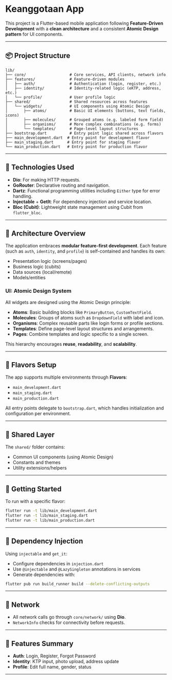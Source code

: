 # Keanggotaan App

This project is a Flutter-based mobile application following **Feature-Driven Development** with a **clean architecture** and a consistent **Atomic Design pattern** for UI components.

---

## 📦 Project Structure

```
lib/
├── core/                   # Core services, API clients, network info
├── features/               # Feature-driven modules
│   ├── auth/               # Authentication (login, register, etc.)
│   ├── identity/           # Identity-related logic (eKTP, address, etc.)
│   └── profile/            # User profile logic
├── shared/                 # Shared resources across features
│   └── widgets/            # UI components using Atomic Design
│       ├── atoms/          # Basic UI elements (buttons, text fields, icons)
│       ├── molecules/      # Grouped atoms (e.g. labeled form field)
│       ├── organisms/      # More complex combinations (e.g. forms)
│       └── templates/      # Page-level layout structures
├── bootstrap.dart          # Entry point logic shared across flavors
├── main_development.dart  # Entry point for development flavor
├── main_staging.dart      # Entry point for staging flavor
└── main_production.dart   # Entry point for production flavor
```

---

## 🚀 Technologies Used

- **Dio**: For making HTTP requests.
- **GoRouter**: Declarative routing and navigation.
- **Dartz**: Functional programming utilities including `Either` type for error handling.
- **Injectable** + **GetIt**: For dependency injection and service location.
- **Bloc (Cubit)**: Lightweight state management using Cubit from `flutter_bloc`.

---

## 🧩 Architecture Overview

The application embraces **modular feature-first development**. Each feature (such as `auth`, `identity`, and `profile`) is self-contained and handles its own:

- Presentation logic (screens/pages)
- Business logic (cubits)
- Data sources (local/remote)
- Models/entities

### UI: Atomic Design System
All widgets are designed using the Atomic Design principle:

- **Atoms**: Basic building blocks like `PrimaryButton`, `CustomTextField`.
- **Molecules**: Groups of atoms such as `DropdownField` with label and icon.
- **Organisms**: Complex reusable parts like login forms or profile sections.
- **Templates**: Define page-level layout structures and arrangements.
- **Pages**: Combine templates and logic specific to a single screen.

This hierarchy encourages **reuse**, **readability**, and **scalability**.

---

## 🧪 Flavors Setup

The app supports multiple environments through **Flavors**:

- `main_development.dart`
- `main_staging.dart`
- `main_production.dart`

All entry points delegate to `bootstrap.dart`, which handles initialization and configuration per environment.

---

## 📂 Shared Layer

The `shared/` folder contains:
- Common UI components (using Atomic Design)
- Constants and themes
- Utility extensions/helpers

---

## 🔧 Getting Started

To run with a specific flavor:
```bash
flutter run -t lib/main_development.dart
flutter run -t lib/main_staging.dart
flutter run -t lib/main_production.dart
```

---

## 🧼 Dependency Injection

Using `injectable` and `get_it`:
- Configure dependencies in `injection.dart`
- Use `@injectable` and `@LazySingleton` annotations in services
- Generate dependencies with:
```bash
flutter pub run build_runner build --delete-conflicting-outputs
```

---

## 📡 Network

- All network calls go through `core/network/` using **Dio**.
- `NetworkInfo` checks for connectivity before requests.

---

## 📘 Features Summary

- **Auth**: Login, Register, Forgot Password
- **Identity**: KTP input, photo upload, address update
- **Profile**: Edit full name, gender, status

---